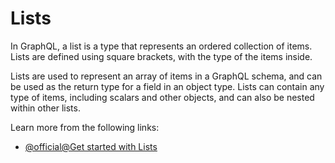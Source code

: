 # Lists

In GraphQL, a list is a type that represents an ordered collection of items. Lists are defined using square brackets, with the type of the items inside.

Lists are used to represent an array of items in a GraphQL schema, and can be used as the return type for a field in an object type. Lists can contain any type of items, including scalars and other objects, and can also be nested within other lists.

Learn more from the following links:

- [@official@Get started with Lists](https://graphql.org/learn/schema/#lists-and-non-null)
